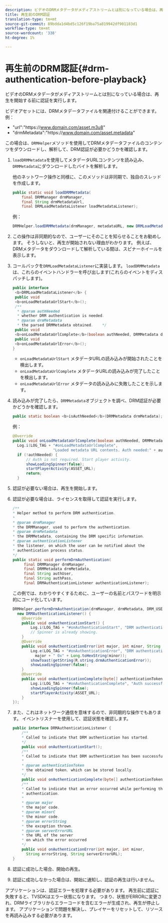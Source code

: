 ```yaml
---
description: ビデオのDRMメタデータがメディアストリームとは別になっている場合は、再生を開始する前に認証を実行します。
title: 再生前のDRM認証
translation-type: tm+mt
source-git-commit: 89bdda1d4bd5c126f19ba75a819942df901183d1
workflow-type: tm+mt
source-wordcount: '338'
ht-degree: 1%

---
```



# 再生前のDRM認証{#drm-authentication-before-playback}

ビデオのDRMメタデータがメディアストリームとは別になっている場合は、再生を開始する前に認証を実行します。

ビデオアセットには、DRMメタデータファイルを関連付けることができます。 例：

* &quot;url&quot;:&quot;ht<span></span>tps://www.domain.com/asset.m3u8&quot;
* &quot;drmMetadata&quot;:&quot;ht<span></span>tps://www.domain.com/asset.metadata&quot;

この場合は、`DRMHelper`メソッドを使用してDRMメタデータファイルのコンテンツをダウンロードし、解析して、DRM認証が必要かどうかを確認します。

1. `loadDRMMetadata`を使用してメタデータURLコンテンツを読み込み、`DRMMetadata`にダウンロードしたバイトを解析します。

   他のネットワーク操作と同様に、このメソッドは非同期で、独自のスレッドを作成します。

   ```java
   public static void loadDRMMetadata( 
       final DRMManager drmManager, 
       final String drmMetadataUrl,  
       final DRMLoadMetadataListener loadMetadataListener); 
   ```

   例：

   ```java
   DRMHelper.loadDRMMetadata(drmManager, metadataURL, new DRMLoadMetadataListener());
   ```

1. この操作は非同期的なので、ユーザーにそのことを知らせることをお勧めします。 そうしないと、再生が開始されない理由がわかります。 例えば、DRMメタデータをダウンロードして解析している間は、スピナーホイールを表示します。
1. コールバックを`DRMLoadMetadataListener`に実装します。 `loadDRMMetadata`は、これらのイベントハンドラーを呼び出します(これらのイベントをディスパッチします)。

   ```java
   public interface  
    <b>DRMLoadMetadataListener</b> { 
    public void  
    <b>onLoadMetadataUrlStart</b>(); 
    /** 
     * @param authNeeded 
     * whether DRM authentication is needed. 
     * @param drmMetadata 
     * the parsed DRMMetadata obtained.    */ 
    public void  
    <b>onLoadMetadataUrlComplete</b>(boolean authNeeded, DRMMetadata drmMetadata); 
    public void  
    <b>onLoadMetadataUrlError</b>(); 
   }
   ```

   * `onLoadMetadataUrlStart` メタデータURLの読み込みが開始されたことを検出します。
   * `onLoadMetadataUrlComplete` メタデータURLの読み込みが完了したことを検出します。
   * `onLoadMetadataUrlError` メタデータの読み込みに失敗したことを示します。

1. 読み込みが完了したら、`DRMMetadata`オブジェクトを調べ、DRM認証が必要かどうかを確認します。

   ```java
   public static boolean <b>isAuthNeeded</b>(DRMMetadata drmMetadata);
   ```

   例：

   ```java
   @Override 
   public void onLoadMetadataUrlComplete(boolean authNeeded, DRMMetadata drmMetadata) {  
     Log.i(LOG_TAG + "#onLoadMetadataUrlComplete",  
                     "Loaded metadata URL contents. Auth needed:" + authNeeded + "."); 
     if (!authNeeded) { 
         // Auth is not required. Start player activity.     
         showLoadingSpinner(false);     
         startPlayerActivity(ASSET_URL); 
         return; 
     }
   ```

1. 認証が必要ない場合は、再生を開始します。
1. 認証が必要な場合は、ライセンスを取得して認証を実行します。

   ```java
   /** 
   * Helper method to perform DRM authentication. 
   * 
   * @param drmManager 
   * the DRMManager, used to perform the authentication. 
   * @param drmMetadata 
   * the DRMMetadata, containing the DRM specific information. 
   * @param authenticationListener 
   * the listener, on which the user can be notified about the 
   * authentication process status. 
   */ 
   public static void performDrmAuthentication( 
        final DRMManager drmManager,  
        final DRMMetadata drmMetadata, 
        final String authUser,  
        final String authPass,  
        final DRMAuthenticationListener authenticationListener);
   ```

   この例では、わかりやすくするために、ユーザーの名前とパスワードを明示的にコード化しています。

   ```java
   DRMHelper.performDrmAuthentication(drmManager, drmMetadata, DRM_USERNAME, DRM_PASSWORD,  
     new DRMAuthenticationListener() { 
       @Override 
       public void onAuthenticationStart() { 
           Log.i(LOG_TAG + "#onAuthenticationStart", "DRM authentication started."); 
           // Spinner is already showing. 
       } 
       @Override 
       public void onAuthenticationError(int major, int minor, String errorString, String serverErrorURL) {  
           Log.e(LOG_TAG + "#onAuthenticationError", "DRM authentication failed. " +  
             major + " 0x" + Long.toHexString(minor)); 
           showToast(getString(R.string.drmAuthenticationError));   
           showLoadingSpinner(false); 
       } 
       @Override 
       public void onAuthenticationComplete(byte[] authenticationToken) { 
           Log.i(LOG_TAG + "#onAuthenticationComplete", "Auth successful. Launching content."); 
           showLoadingSpinner(false); 
           startPlayerActivity(ASSET_URL); 
       } 
   }); 
   ```

1. また、これはネットワーク通信を意味するので、非同期的な操作でもあります。 イベントリスナーを使用して、認証状態を確認します。

   ```java
   public interface DRMAuthenticationListener { 
       /** 
       * Called to indicate that DRM authentication has started. 
       */ 
       public void onAuthenticationStart(); 
       /** 
       * Called to indicate that DRM authentication has been successful. 
       * 
       * @param authenticationToken 
       * the obtained token, which can be stored locally. 
       */ 
       public void onAuthenticationComplete(byte[] authenticationToken); 
       /** 
       * Called to indicate that an error occurred while performing the DRM 
       * authentication. 
       * 
       * @param major 
       * the major code. 
       * @param minorC 
       * the minor code. 
       * @param errorString 
       * the exception thrown. 
       * @param serverErrorURL 
       * the URL of the server  
       * on which the error occurred 
       */ 
       public void onAuthenticationError(int major, int minor,  
         String errorString, String serverErrorURL); 
   } 
   ```

1. 認証に成功した場合、開始の再生。
1. 認証に成功しなかった場合は、開始に通知し、認証の再生は行いません。

アプリケーションは、認証エラーを処理する必要があります。 再生前に認証に失敗すると、TVSDKはエラー状態になります。 つまり、状態がERRORに変更され、DRMライブラリからエラーコードを含むエラーが生成され、再生が停止します。 アプリケーションで問題を解決し、プレイヤーをリセットして、リソースを再読み込みする必要があります。

